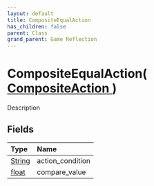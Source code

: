 ```yaml
---
layout: default
title: CompositeEqualAction
has_children: false
parent: Class
grand_parent: Game Reflection
---
```

# CompositeEqualAction( [ CompositeAction ](/docs/game-reflection/classes/composite_action) )
Description 

## Fields

| Type | Name |
|:-------------|:--------------|
| [String](/docs/game-reflection/components/string) | action_condition |
| [float](/docs/game-reflection/components/float) | compare_value |

